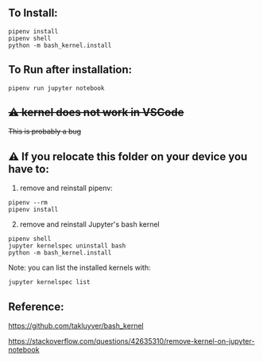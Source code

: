 

## To Install:

```
pipenv install
pipenv shell 
python -m bash_kernel.install
```



## To Run after installation:

```
pipenv run jupyter notebook
```



## <strike>:warning: kernel does not work in VSCode</strike>

<strike>This is probably a bug</strike>



## :warning: If you relocate this folder on your device you have to:

1. remove and reinstall pipenv:
```
pipenv --rm
pipenv install
```

2. remove and reinstall Jupyter's bash kernel
```
pipenv shell 
jupyter kernelspec uninstall bash
python -m bash_kernel.install
```

Note: you can list the installed kernels with:

```
jupyter kernelspec list
```

## Reference:

https://github.com/takluyver/bash_kernel

https://stackoverflow.com/questions/42635310/remove-kernel-on-jupyter-notebook



